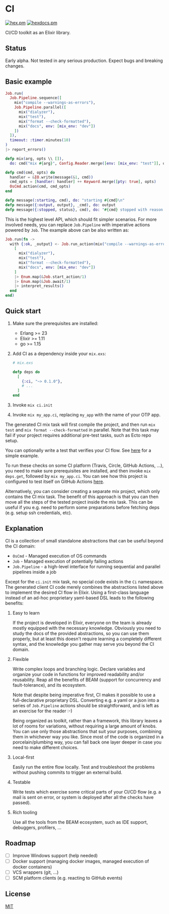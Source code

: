 # CI

[![hex.pm](https://img.shields.io/hexpm/v/ci.svg?style=flat-square)](https://hex.pm/packages/ci)
[![hexdocs.pm](https://img.shields.io/badge/docs-latest-green.svg?style=flat-square)](https://hexdocs.pm/ci/)

CI/CD toolkit as an Elixir library.

## Status

Early alpha. Not tested in any serious production. Expect bugs and breaking changes.

## Basic example

```elixir
Job.run(
  Job.Pipeline.sequence([
    mix("compile --warnings-as-errors"),
    Job.Pipeline.parallel([
      mix("dialyzer"),
      mix("test"),
      mix("format --check-formatted"),
      mix("docs", env: [mix_env: "dev"])
    ])
  ]),
  timeout: :timer.minutes(10)
)
|> report_errors()

defp mix(arg, opts \\ []),
  do: cmd("mix #{arg}", Config.Reader.merge([env: [mix_env: "test"]], opts))

defp cmd(cmd, opts) do
  handler = &IO.write(message(&1, cmd))
  cmd_opts = [handler: handler] ++ Keyword.merge([pty: true], opts)
  OsCmd.action(cmd, cmd_opts)
end

defp message(:starting, cmd), do: "starting #{cmd}\n"
defp message({:output, output}, _cmd), do: output
defp message({:stopped, status}, cmd), do: "#{cmd} stopped with reason #{inspect(status)}"
```

This is the highest level API, which should fit simpler scenarios. For more involved needs, you can replace `Job.Pipeline` with imperative actions powered by `Job`. The example above can be also written as:

```elixir
Job.run(fn ->
  with {:ok, _output} <- Job.run_action(mix("compile --warnings-as-errors")) do
    [
      mix("dialyzer"),
      mix("test"),
      mix("format --check-formatted"),
      mix("docs", env: [mix_env: "dev"])
    ]
    |> Enum.map(&Job.start_action/1)
    |> Enum.map(&Job.await/1)
    |> interpret_results()
  end
end)
```


## Quick start

1. Make sure the prerequisites are installed:

    - Erlang >= 23
    - Elixir >= 1.11
    - go >= 1.15

2. Add CI as a dependency inside your `mix.exs`:

    ```elixir
    # mix.exs

    defp deps do
      [
        {:ci, "~> 0.1.0"},
        # ...
      ]
    end
    ```
3. Invoke `mix ci.init`
4. Invoke `mix my_app.ci`, replacing `my_app` with the name of your OTP app.

The generated CI mix task will first compile the project, and then run `mix test` and `mix format --check-formatted` in parallel. Note that this task may fail if your project requires additional pre-test tasks, such as Ecto repo setup.

You can optionally write a test that verifies your CI flow. See [here](https://github.com/sasa1977/ci/blob/develop/test/ci/mix/check_test.exs) for a simple example.

To run these checks on some CI platform (Travis, Circle, GitHub Actions, ...), you need to make sure prerequisites are installed, and then invoke `mix deps.get`, followed by `mix my_app.ci`. You can see how this project is configured to test itself on GitHub Actions [here](https://github.com/sasa1977/ci/blob/develop/.github/workflows/ci.yaml).

Alternatively, you can consider creating a separate mix project, which only contains the CI mix task. The benefit of this approach is that you can then move all the steps of the tested project inside the mix task. This can be useful if you e.g. need to perform some preparations before fetching deps (e.g. setup ssh credentials, etc).

## Explanation

CI is a collection of small standalone abstractions that can be useful beyond the CI domain:

  - `OsCmd` - Managed execution of OS commands
  - `Job` - Managed execution of potentially failing actions
  - `Job.Pipeline` - a high-level interface for running sequential and parallel pipelines inside a job

Except for the `ci.init` mix task, no special code exists in the `Ci` namespace. The generated client CI code merely combines the abstractions listed above to implement the desired CI flow in Elixir. Using a first-class language instead of an ad-hoc proprietary yaml-based DSL leads to the following benefits:

1. Easy to learn

    If the project is developed in Elixir, everyone on the team is already mostly equipped with the necessary knowledge. Obviously you need to study the docs of the provided abstractions, so you can use them properly, but at least this doesn't require learning a completely different syntax, and the knowledge you gather may serve you beyond the CI domain.

2. Flexible

    Write complex loops and branching logic. Declare variables and organize your code in functions for improved readability and/or reusability. Reap all the benefits of BEAM (support for concurrency and fault-tolerance), and its ecosystem.

    Note that despite being imperative first, CI makes it possible to use a full-declarative proprietary DSL. Converting e.g. a yaml or a json into a series of `Job.Pipeline` actions should be straightforward, and is left as an exercise for the reader :-)

    Being organized as toolkit, rather than a framework, this library leaves a lot of rooms for variations, without requiring a large amount of knobs. You can use only those abstractions that suit your purposes, combining them in whichever way you like. Since most of the code is organized in a porcelain/plumbing way, you can fall back one layer deeper in case you need to make different choices.

3. Local-first

    Easily run the entire flow locally. Test and troubleshoot the problems without pushing commits to trigger an external build.

4. Testable

    Write tests which exercise some critical parts of your CI/CD flow (e.g. a mail is sent on error, or system is deployed after all the checks have passed).

5. Rich tooling

    Use all the tools from the BEAM ecosystem, such as IDE support, debuggers, profilers, ...

## Roadmap

- [ ] Improve Windows support (help needed)
- [ ] Docker support (managing docker images, managed execution of docker containers)
- [ ] VCS wrappers (git, ...)
- [ ] SCM platform clients (e.g. reacting to GitHub events)

## License

[MIT](LICENSE)

